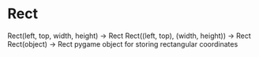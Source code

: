# Rect 
  Rect(left, top, width, height) -> Rect
Rect((left, top), (width, height)) -> Rect
Rect(object) -> Rect
pygame object for storing rectangular coordinates 

